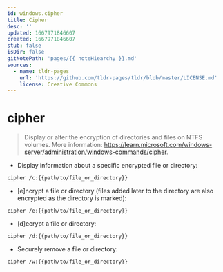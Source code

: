```yaml
---
id: windows.cipher
title: Cipher
desc: ''
updated: 1667971846607
created: 1667971846607
stub: false
isDir: false
gitNotePath: 'pages/{{ noteHiearchy }}.md'
sources:
  - name: tldr-pages
    url: 'https://github.com/tldr-pages/tldr/blob/master/LICENSE.md'
    license: Creative Commons
---
```

# cipher

> Display or alter the encryption of directories and files on NTFS volumes.
> More information: <https://learn.microsoft.com/windows-server/administration/windows-commands/cipher>.

- Display information about a specific encrypted file or directory:

`cipher /c:{{path/to/file_or_directory}}`

- [e]ncrypt a file or directory (files added later to the directory are also encrypted as the directory is marked):

`cipher /e:{{path/to/file_or_directory}}`

- [d]ecrypt a file or directory:

`cipher /d:{{path/to/file_or_directory}}`

- Securely remove a file or directory:

`cipher /w:{{path/to/file_or_directory}}`

